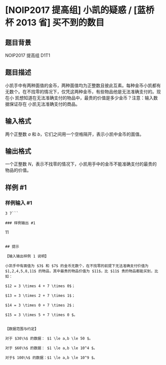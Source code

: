 # [NOIP2017 提高组] 小凯的疑惑 / [蓝桥杯 2013 省] 买不到的数目

## 题目背景

NOIP2017 提高组 D1T1

## 题目描述

小凯手中有两种面值的金币，两种面值均为正整数且彼此互素。每种金币小凯都有无数个。在不找零的情况下，仅凭这两种金币，有些物品他是无法准确支付的。现在小 凯想知道在无法准确支付的物品中，最贵的价值是多少金币？注意：输入数据保证存在 小凯无法准确支付的商品。


## 输入格式

两个正整数 $a$ 和 $b$，它们之间用一个空格隔开，表示小凯中金币的面值。


## 输出格式

一个正整数 $N$，表示不找零的情况下，小凯用手中的金币不能准确支付的最贵的物品的价值。


## 样例 #1

### 样例输入 #1
```
3 7```

### 样例输出 #1

```
11
```

## 提示

【输入输出样例 1 说明】

小凯手中有面值为 $3$ 和 $7$ 的金币无数个，在不找零的前提下无法准确支付价值为 $1,2,4,5,8,11$ 的物品，其中最贵的物品价值为 $11$，比 $11$ 贵的物品都能买到，比如：

$12 = 3 \times 4 + 7 \times 0$；

$13 = 3 \times 2 + 7 \times 1$；

$14 = 3 \times 0 + 7 \times 2$；

$15 = 3 \times 5 + 7 \times 0 $。


【数据范围与约定】

对于 $30\%$ 的数据： $1 \le a,b \le 50 $。

对于 $60\%$ 的数据： $1 \le a,b \le 10^4 $。

对于$ 100\%$ 的数据：$1 \le a,b \le 10^9 $。

